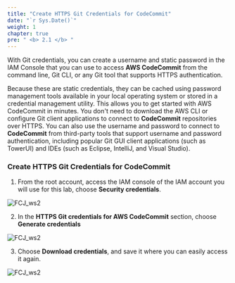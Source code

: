 ```yaml
---
title: "Create HTTPS Git Credentials for CodeCommit"
date: "`r Sys.Date()`"
weight: 1
chapter: true
pre: " <b> 2.1 </b> "
---
```


With Git credentials, you can create a username and static password in the IAM Console that you can use to access **AWS CodeCommit** from the command line, Git CLI, or any Git tool that supports HTTPS authentication.

Because these are static credentials, they can be cached using password management tools available in your local operating system or stored in a credential management utility. This allows you to get started with AWS CodeCommit in minutes. You don't need to download the AWS CLI or configure Git client applications to connect to **CodeCommit** repositories over HTTPS. You can also use the username and password to connect to **CodeCommit** from third-party tools that support username and password authentication, including popular Git GUI client applications (such as TowerUI) and IDEs (such as Eclipse, IntelliJ, and Visual Studio).

### Create HTTPS Git Credentials for CodeCommit

1. From the root account, access the IAM console of the IAM account you will use for this lab, choose **Security credentials**.

![FCJ_ws2](/images/2.prerequisite/_1.png)

2. In the **HTTPS Git credentials for AWS CodeCommit** section, choose **Generate credentials**

![FCJ_ws2](/images/2.prerequisite/_2.png)

3. Choose **Download credentials**, and save it where you can easily access it again.

![FCJ_ws2](/images/2.prerequisite/_3.png)

